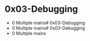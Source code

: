 # 0x03-Debugging
* 0 Multiple mains# 0x03-Debugging
* 0 Multiple mains# 0x03-Debugging
* 0 Multiple mains
